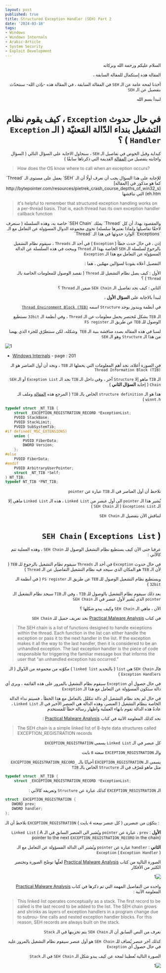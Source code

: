 ```yaml
---
layout: post
published: true
title: Structured Exception Handler (SEH) Part 2
date: '2024-03-18'
tags:
- Windows
- Windows Internals
- Arabic-Article
- System Security
- Exploit Development
---
```



<div dir="rtl" markdown="1">

السلام عليكم ورحمة الله وبركاته 

المقالة هذه إستكمال للمقالة السابقة ، 

أخذنا لمحة عامة عن الـ `SEH` في المقالة السابقة ، في المقالة هذه -بإذن الله- سنتحدّث بتفصيل عن الـ `SEH` 

لنبدأ بسم الله 

# في حال حدوث `Exception` ، كيف يقوم نظام التشغيل بنداء الدّالة المَعنيّة ( الـ `Exception Handler` ) ؟

كبداية وقبل الخوض في تفاصيل الـ `SEH` ، سنحاول الاجابة على السؤال التالي ( السؤال واجابته بتفصيل من [المقالة](http://bytepointer.com/resources/pietrek_crash_course_depths_of_win32_seh.htm) القديمة التي ذكرناها سابقًا ) 

</div> 

> How does the OS know where to call when an exception occurs?


<div dir="rtl" markdown="1">
للإجابة على هذا السؤال يجب أن نعرف أولًا أن الـ `SEH` يعمل على مستوى الـ `Thread`  كما هو مذكور في [المقالة](http://bytepointer.com/resources/pietrek_crash_course_depths_of_win32_seh.htm) التي نناقشها

</div> 

> it's helpful to remember that structured exception handling works on a per-thread basis. That is, each thread has its own exception handler callback function

<div dir="rtl" markdown="1">
والمقصود بهذا، أن كل `Thread` يملك `SEH Chain` خاصة به، وهذه السلسلة ( سنعرف لاحقًا تفاصيلها ولماذا نعتبرها سلسلة) تحوي مجموعة الدوال المسؤولة عن التعامل مع الـ `Exceptions` الوارد حدوثها في هذا الـ `Thread` 

إذن ، في حال حدث خطأ ( `Exception` ) في أحد الـ `Threads` ، سيقوم نظام التشغيل بالرجوع لسلسلة الـ `SEH` الخاصة بهذا الـ `Thread` ويبحث في هذه السلسلة عن الدالة المسؤولة عن التعامل مع هذا الـ `Exception` 

التفصيل أعلاه يقودنا لسؤالين مهمّين ، هما : 

الأول : كيف يصل نظام التشغيل للـ `Thread` ( نقصد الوصول للمعلومات الخاصة بالـ `Thread` ) ؟

الثاني : كيف نجد تفاصيل الـ `SEH Chain` ضمن الـ `Thread` ؟


لنبدأ بالاجابة على **السؤال الأول** ، 

في أنظمة ويندوز يوجد `Structure` اسمه [`Thread Environment Block (TEB)`](https://learn.microsoft.com/en-us/windows/win32/api/winternl/ns-winternl-teb)

الـ `TEB` بشكل مُختصر يحمل معلومات عن الـ `Thread` ، وفي أنظمة الـ `32bit` نستطيع الوصول للـ `TEB` عن طريق الـ `FS register` 

لسنا في هذه المقالة بصدد مناقشة بنية الـ `TEB`  وشكله، لكن سنتطرّق للجزء الذي يهمنا من هذا الـ `Structure` وهو الـ `SEH` 
</div> 

![1](https://raw.githubusercontent.com/0xb1tByte/0xb1tbyte.github.io/master/assets/media/SEH/2.png)
*  [Windows Internals](https://a.co/d/ejV363j)  - page : 201

<div dir="rtl" markdown="1">

في الصورة أعلاه، نجد أهم المعلومات التي يحملها الـ `TEB`  ، ونجد أن أول العناصر هو الـ `Thread Information Block (TIB)` 

الـ `TIB` ماهو إلا `Structure` آخر ، وفي داخل الـ `TIB` نجد الـ `Exception List` أو الـ `SEH Chain` ( إجابة **السؤال الثاني** ) 

هذا هو الـ `structure definition` الخاص بالـ `TIB` ( المرجع هذه [المقالة](https://limbioliong.wordpress.com/2022/01/09/understanding-windows-structured-exception-handling-part-1/) وملف الـ `winnt.h` ) 



</div> 

```c
typedef struct _NT_TIB {
    struct _EXCEPTION_REGISTRATION_RECORD *ExceptionList;
    PVOID StackBase;
    PVOID StackLimit;
    PVOID SubSystemTib;
#if defined(_MSC_EXTENSIONS)
    union {
        PVOID FiberData;
        DWORD Version;
    };
#else
    PVOID FiberData;
#endif
    PVOID ArbitraryUserPointer;
    struct _NT_TIB *Self;
} NT_TIB;
typedef NT_TIB *PNT_TIB;
```

<div dir="rtl" markdown="1">

نلاحظ أن أول العناصر في الـ `TIB` عبارة عن `pointer` 

يُشير هذا الـ `pointer` الى أول عنصر من `Linked List` ، هذه الـ `Linked List` ماهي إلا الـ `Exceptions List` ( الـ `SEH Chain` ) 

لنناقش الآن بتفصيل الـ `SEH Chain`


# `SEH Chain` ( `Exceptions List` ) 

عرفنا حتى الآن كيف يستطيع نظام التشغيل الوصول للـ `SEH Chain` ، وهذه العملية تتم كالآتي :

في حال حدوث `Exception` في أحد الـ `Threads` سيقوم نظام التشغيل بالرجوع للـ `TEB` ( لأن الـ `TEB` هو المكان الذي سيجد فيه نظام التشغيل التفاصيل عن الـ `Thread` )

ويستطيع نظام التشغيل الوصول للـ `TEB` عن طريق الـ `FS register` ( في أنظمة الـ `32bit` ) 

بعد ذلك سيقوم نظام التشغيل بالوصول للـ `TIB` ، وفي الـ `TIB` سيجد نظام التشغيل الـ `pointer` الذي يُشير لأول عنصر في الـ `SEH Chain` 

الآن ، ماهي الـ `SEH Chain` وكيف يبدو شكلها ؟ 

في كتاب [Practical Malware Analysis](https://a.co/d/aeXQFn7) نجد تعريف جميل للـ `SEH Chain` 

</div> 

> The SEH chain is a list of functions designed to handle exceptions within the thread. Each function in the list can either handle the exception or pass it to the next handler in the list. If the exception makes it all the way to the last handler, then it is considered to be an unhandled exception. The last exception handler is the piece of code responsible for triggering the familiar message box that informs the user that “an unhandled exception has occurred.”


<div dir="rtl" markdown="1">

فالـ `SEH Chain` هي `list` ( بالتحديد `linked list` ) مكوّنه من مجموعة من الدّوال ( الـ `Exception Handlers` )

في حال حصول أي `Exception` سيقوم نظام التشغيل بالمرور على هذه القائمة ، ويرى أي دالة ستكون المسؤولة عن التعامل مع هذا الـ `Exception` 

في حال لم يجد نظام التشغيل أي دالة تتكفّل بالتعامل مع هذا الخطأ ، فسيتم نداء الدالة الخاصة بنظام التشغيل ( العنصر، وهذه الدالة هي العنصر الأخير في الـ `Linked List` ، عادةً هذه الدالة تقوم بانهاء العملية واظهار رسالة خطأ للمستخدم 

نجد كذلك المعلومة الآتية في كتاب [Practical Malware Analysis](https://a.co/d/aeXQFn7) : 

</div> 

> The SEH chain is a simple linked list of 8-byte data structures called EXCEPTION_REGISTRATION records


<div dir="rtl" markdown="1">

كل عنصر في الـ `Linked List` يسمى `EXCEPTION_REGISTRATION` 

والـ `EXCEPTION_REGISTRATION` سعته `8` بايت 

يسمى الـ `EXCEPTION_REGISTRATION` أحيانًا بالـ `_EXCEPTION_REGISTRATION_RECORD` مثل ماهو مُعرّف في الـ `Structure` الخاص بالـ `TIB` 

</div>


```c
typedef struct _NT_TIB {
    struct _EXCEPTION_REGISTRATION_RECORD *ExceptionList;
```

<div dir="rtl" markdown="1">

الـ `EXCEPTION_REGISTRATION` كذلك عبارة عن `Structure` وتعريفه كالآتي :

</div>


```c
struct _EXCEPTION_REGISTRATION {
   DWORD prev;
   DWORD handler;
};
```

نلاحظ أن الـ `EXCEPTION_REGISTRATION` يتكوّن من عنصرين  ( كل عنصر سِعته `4` بايت ) : 
<div dir="rtl" markdown="1">

**الأول** : `prev` ، عبارة عن `pointer` ويُشير الى العنصر السابق في الـ `Linked List` ( A pointer to the next `EXCEPTION_REGISTRATION_RECORD` in the chain)

**الثاني** : `handler` عبارة عن `pointer` ويُشير الى الدالة المسؤولة عن التعامل مع الـ `Exception` ( `Exception Handler` )

الصورة التالية من كتاب [Practical Malware Analysis](https://a.co/d/aeXQFn7) لعلّها توضّح الصورة وتختصر الكثير من الأفكار 

![1](https://raw.githubusercontent.com/0xb1tByte/0xb1tbyte.github.io/master/assets/media/SEH/4.png)

واحده من التفاصيل المهمة التي تم ذكرها في كتاب  [Practical Malware Analysis](https://a.co/d/aeXQFn7) المعلومة الآتية :

</div>

> This linked list operates conceptually as a stack. The first record to be called is the last record to be added to the list. The SEH chain grows and shrinks as layers of exception handlers in a program change due to subrou- tine calls and nested exception handler blocks. For this reason, SEH records are always built on the stack.


<div dir="rtl" markdown="1">

نعرف من النص السابق أن الـ `SEH Chain` يتم تخزينها في الـ `Stack` 

كذلك آخر عنصر يُضاف للـ `SEH Chain` هو أول عنصر سيقوم نظام التشغيل بالمرور عليه في حال حصول أي `Exception` 

الصورة التالية تُعطينا لمحة عن كيف يبدو شكل الـ `SEH Chain` في الـ `Stack` 

![1](https://raw.githubusercontent.com/0xb1tByte/0xb1tbyte.github.io/master/assets/media/SEH/5.png)

</div>

